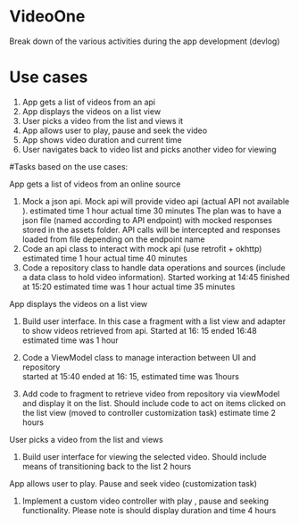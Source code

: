 # VideoOne

Break down of the various activities during the app development (devlog)

# Use cases
1. App gets a list of videos from an api
2. App displays the videos on a list view
3. User picks a video from the  list  and views it
4. App allows user to play, pause and seek  the video
5. App shows  video duration  and current  time
6. User navigates back to video list and picks another video for viewing



#Tasks based on the use cases:

App gets a list of videos from an online source

1. Mock a json api. Mock api will provide video api (actual API not available ). estimated time 1 hour actual time 30  minutes
The plan was to have a json file (named according to API endpoint) with mocked responses stored in the assets folder. API calls will be intercepted and responses loaded from file depending on the endpoint name
2. Code an api  class to interact with mock api (use retrofit + okhttp)  estimated time 1 hour actual time 40 minutes
3. Code a repository class  to  handle data operations and sources  (include a data class to hold video information). Started working at 14:45 finished at 15:20  estimated time was 1 hour actual time 35 minutes

App displays the videos on a list view
1. Build user interface. In this case a fragment  with a list view and adapter to show videos retrieved from api.
   Started at 16: 15  ended 16:48 estimated time was 1 hour

2. Code a ViewModel class to manage interaction between UI and repository   
started at  15:40 ended at 16: 15, estimated time was 1hours
3. Add code to fragment to retrieve video from repository via viewModel and display it on the list. Should include code to act on items clicked on the list view (moved to controller customization task)  estimate time 2 hours

User picks a video from the list and views

   1. Build user interface for viewing the selected video. Should include means of transitioning back to the list                                               2 hours
   
App allows user to play. Pause and seek video (customization task)
  1. Implement a custom video controller with play , pause and seeking functionality. Please note is should display duration and time 4 hours
